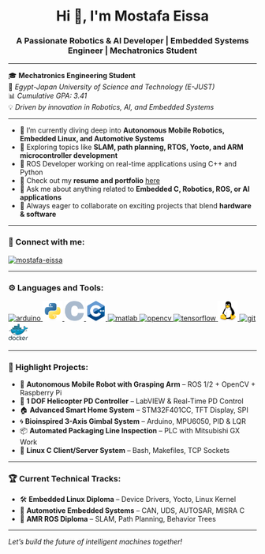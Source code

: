 <h1 align="center">Hi 👋, I'm Mostafa Eissa</h1>
<h3 align="center">A Passionate Robotics & AI Developer | Embedded Systems Engineer | Mechatronics Student</h3>

---

🎓 **Mechatronics Engineering Student**  
📍 *Egypt-Japan University of Science and Technology (E-JUST)*  
📊 *Cumulative GPA: 3.41*  
💡 *Driven by innovation in Robotics, AI, and Embedded Systems*

---

- 🔭 I’m currently diving deep into **Autonomous Mobile Robotics, Embedded Linux, and Automotive Systems**
- 🌱 Exploring topics like **SLAM, path planning, RTOS, Yocto, and ARM microcontroller development**
- 🤖 ROS Developer working on real-time applications using C++ and Python
- 💼 Check out my **resume and portfolio** [here](https://drive.google.com/drive/folders/1qvqlU4N3QZ8qOu_xXpIY9rpolZiALWIr)
- 💬 Ask me about anything related to **Embedded C, Robotics, ROS, or AI applications**
- 🚀 Always eager to collaborate on exciting projects that blend **hardware & software**

---

<h3 align="left">🔗 Connect with me:</h3>
<p align="left">
  <a href="https://www.linkedin.com/in/mostafa-eissa-125181223/" target="blank">
    <img align="center" src="https://raw.githubusercontent.com/rahuldkjain/github-profile-readme-generator/master/src/images/icons/Social/linked-in-alt.svg" alt="mostafa-eissa" height="30" width="40" />
  </a>
</p>

---

<h3 align="left">⚙️ Languages and Tools:</h3>
<p align="left">
  <a href="https://www.arduino.cc/" target="_blank"> <img src="https://cdn.worldvectorlogo.com/logos/arduino-1.svg" alt="arduino" width="40" height="40"/> </a>
  <a href="https://www.python.org" target="_blank"> <img src="https://raw.githubusercontent.com/devicons/devicon/master/icons/python/python-original.svg" alt="python" width="40" height="40"/> </a>
  <a href="https://www.cprogramming.com/" target="_blank"> <img src="https://raw.githubusercontent.com/devicons/devicon/master/icons/c/c-original.svg" alt="c" width="40" height="40"/> </a>
  <a href="https://www.w3schools.com/cpp/" target="_blank"> <img src="https://raw.githubusercontent.com/devicons/devicon/master/icons/cplusplus/cplusplus-original.svg" alt="cplusplus" width="40" height="40"/> </a>
  <a href="https://www.mathworks.com/" target="_blank"> <img src="https://upload.wikimedia.org/wikipedia/commons/2/21/Matlab_Logo.png" alt="matlab" width="40" height="40"/> </a>
  <a href="https://opencv.org/" target="_blank"> <img src="https://www.vectorlogo.zone/logos/opencv/opencv-icon.svg" alt="opencv" width="40" height="40"/> </a>
  <a href="https://www.tensorflow.org/" target="_blank"> <img src="https://www.vectorlogo.zone/logos/tensorflow/tensorflow-icon.svg" alt="tensorflow" width="40" height="40"/> </a>
  <a href="https://www.linux.org/" target="_blank"> <img src="https://raw.githubusercontent.com/devicons/devicon/master/icons/linux/linux-original.svg" alt="linux" width="40" height="40"/> </a>
  <a href="https://git-scm.com/" target="_blank"> <img src="https://www.vectorlogo.zone/logos/git-scm/git-scm-icon.svg" alt="git" width="40" height="40"/> </a>
  <a href="https://www.docker.com/" target="_blank"> <img src="https://raw.githubusercontent.com/devicons/devicon/master/icons/docker/docker-original-wordmark.svg" alt="docker" width="40" height="40"/> </a>
</p>

---

<h3 align="left">📂 Highlight Projects:</h3>

- 🧭 **Autonomous Mobile Robot with Grasping Arm** – ROS 1/2 + OpenCV + Raspberry Pi  
- 🎯 **1 DOF Helicopter PD Controller** – LabVIEW & Real-Time PD Control  
- 🏠 **Advanced Smart Home System** – STM32F401CC, TFT Display, SPI  
- 🌀 **Bioinspired 3-Axis Gimbal System** – Arduino, MPU6050, PID & LQR  
- 📦 **Automated Packaging Line Inspection** – PLC with Mitsubishi GX Work  
- 🐧 **Linux C Client/Server System** – Bash, Makefiles, TCP Sockets

---

<h3 align="left">🏆 Current Technical Tracks:</h3>

- 🛠 **Embedded Linux Diploma** – Device Drivers, Yocto, Linux Kernel
- 🚗 **Automotive Embedded Systems** – CAN, UDS, AUTOSAR, MISRA C
- 🤖 **AMR ROS Diploma** – SLAM, Path Planning, Behavior Trees

---

*Let’s build the future of intelligent machines together!*
